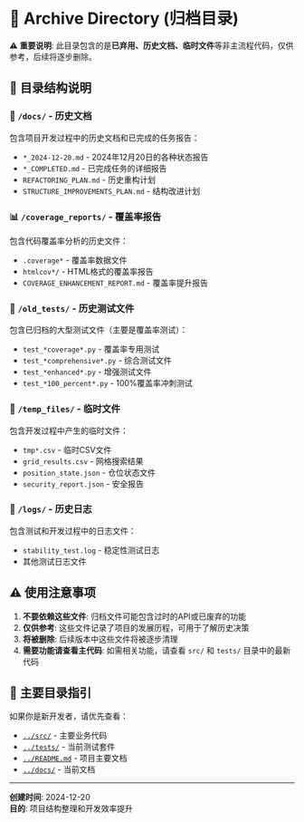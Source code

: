# 📁 Archive Directory (归档目录)

⚠️ **重要说明**: 此目录包含的是**已弃用、历史文档、临时文件**等非主流程代码，仅供参考，后续将逐步删除。

## 📂 目录结构说明

### 📄 `/docs/` - 历史文档
包含项目开发过程中的历史文档和已完成的任务报告：
- `*_2024-12-20.md` - 2024年12月20日的各种状态报告
- `*_COMPLETED.md` - 已完成任务的详细报告
- `REFACTORING_PLAN.md` - 历史重构计划
- `STRUCTURE_IMPROVEMENTS_PLAN.md` - 结构改进计划

### 📊 `/coverage_reports/` - 覆盖率报告
包含代码覆盖率分析的历史文件：
- `.coverage*` - 覆盖率数据文件
- `htmlcov*/` - HTML格式的覆盖率报告
- `COVERAGE_ENHANCEMENT_REPORT.md` - 覆盖率提升报告

### 🧪 `/old_tests/` - 历史测试文件
包含已归档的大型测试文件（主要是覆盖率测试）：
- `test_*coverage*.py` - 覆盖率专用测试
- `test_*comprehensive*.py` - 综合测试文件
- `test_*enhanced*.py` - 增强测试文件
- `test_*100_percent*.py` - 100%覆盖率冲刺测试

### 📁 `/temp_files/` - 临时文件
包含开发过程中产生的临时文件：
- `tmp*.csv` - 临时CSV文件
- `grid_results.csv` - 网格搜索结果
- `position_state.json` - 仓位状态文件
- `security_report.json` - 安全报告

### 📜 `/logs/` - 历史日志
包含测试和开发过程中的日志文件：
- `stability_test.log` - 稳定性测试日志
- 其他测试日志文件

## ⚠️ 使用注意事项

1. **不要依赖这些文件**: 归档文件可能包含过时的API或已废弃的功能
2. **仅供参考**: 这些文件记录了项目的发展历程，可用于了解历史决策
3. **将被删除**: 后续版本中这些文件将被逐步清理
4. **需要功能请查看主代码**: 如需相关功能，请查看 `src/` 和 `tests/` 目录中的最新代码

## 🔗 主要目录指引

如果你是新开发者，请优先查看：
- [`../src/`](../src/) - 主要业务代码
- [`../tests/`](../tests/) - 当前测试套件
- [`../README.md`](../README.md) - 项目主要文档
- [`../docs/`](../docs/) - 当前文档

---

**创建时间**: 2024-12-20  
**目的**: 项目结构整理和开发效率提升 